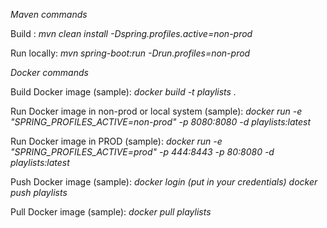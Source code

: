 *Maven commands*

Build : *mvn clean install -Dspring.profiles.active=non-prod*

Run locally: *mvn spring-boot:run -Drun.profiles=non-prod*



*Docker commands*

Build Docker image (sample): *docker build -t playlists .*

Run Docker image in non-prod or local system (sample): *docker run -e "SPRING_PROFILES_ACTIVE=non-prod" -p 8080:8080 -d playlists:latest*

Run Docker image in PROD (sample): *docker run -e "SPRING_PROFILES_ACTIVE=prod" -p 444:8443 -p 80:8080 -d playlists:latest*

Push Docker image (sample):
*docker login (put in your credentials)*
*docker push playlists*

Pull Docker image (sample):
*docker pull playlists*

